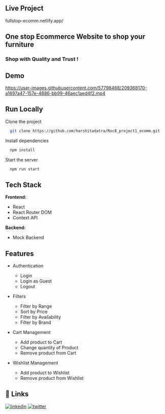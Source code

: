 
  ## Live Project
  
fullstop-ecomm.netlify.app/
## One stop Ecommerce Website to shop your furniture
### Shop with Quality and Trust !
  
## Demo




https://user-images.githubusercontent.com/57798468/209368170-a1697a47-157e-4886-bb99-46aec1aed4f2.mp4



## Run Locally

Clone the project

```bash
  git clone https://github.com/harshitadatra/Roc8_project1_ecomm.git
```



Install dependencies

```bash
  npm install
```

Start the server

```bash
  npm run start
```


## Tech Stack

**Frontend:** 

- React
- React Router DOM
- Context API


**Backend:** 
- Mock Backend


## Features

- Authentication
    - Login
    - Login as Guest
    - Logout
- Filters 
    - Filter by Range
    - Sort by Price
    - Filter by Availability
    - Filter by Brand
    
- Cart Management 
    - Add product to Cart
    - Change quantity of Product
    - Remove product from Cart
- Wishlist Management
    - Add product to Wishlist
    - Remove product from Wishlist


  


## 🔗 Links
[![linkedin](https://img.shields.io/badge/linkedin-0A66C2?style=for-the-badge&logo=linkedin&logoColor=white)](https://www.linkedin.com/in/harshit-adatra-777818179/)
[![twitter](https://img.shields.io/badge/twitter-1DA1F2?style=for-the-badge&logo=twitter&logoColor=white)](https://twitter.com/Harshit_Adatra)

